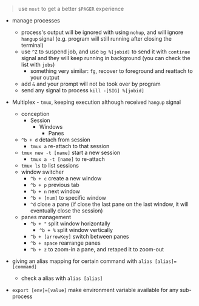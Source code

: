 > use `most` to get a better `$PAGER` experience

- manage processes
	- process's output will be ignored with using `nohup`, and will ignore `hangup` signal (e.g. program will still running after closing the terminal)
	- use `^Z` to suspend job, and use `bg %[jobid]` to send it with `continue` signal and they will keep running in background (you can check the list with `jobs`)
		- something very similar: `fg`, recover to foreground and reattach to your output
	- add `&` and your prompt will not be took over by program
	- send any signal to process `kill -[SIG] %[jobid]`

- Multiplex - `tmux`, keeping execution although received `hangup` signal
	- conception
		- Session
			- Windows
				- Panes
	- `^b + d` detach from session
		- `tmux a` re-attach to that session
	- `tmux new -t [name]` start a new session
		- `tmux a -t [name]` to re-attach
	- `tmux ls` to list sessions
	- window switcher
		- `^b + c` create a new window
		- `^b + p` previous tab
		- `^b + n` next window
		- `^b + [num]` to specific window
		- `^d` close a pane (if close the last pane on the last window, it will eventually close the session)
	- panes management
		- `^b + "` split window horizontally
			- `^b + %` split window vertically
		- `^b + [arrowKey]` switch between panes
		- `^b + space` rearrange panes
		- `^b + z` to zoom-in a pane, and retaped it to zoom-out

- giving an alias mapping for certain command with `alias [alias]=[command]`
	- check a alias with `alias [alias]`

- `export [env]=[value]` make environment variable available for any sub-process